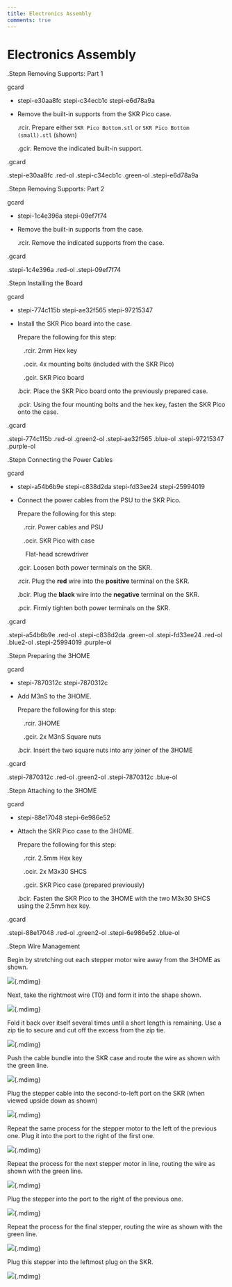 ```yaml
---
title: Electronics Assembly
comments: true
---
```


<link rel="stylesheet" href="../../../assets/css/kits.css">

# Electronics Assembly

.Stepn Removing Supports: Part 1

gcard

- stepi-e30aa8fc
    stepi-c34ecb1c
    stepi-e6d78a9a

- Remove the built-in supports from the SKR Pico case.

    .rcir. Prepare either `SKR Pico Bottom.stl` or `SKR Pico Bottom (small).stl` (shown)

    .gcir. Remove the indicated built-in support.

.gcard

.stepi-e30aa8fc .red-ol
.stepi-c34ecb1c .green-ol
.stepi-e6d78a9a

.Stepn Removing Supports: Part 2

gcard

- stepi-1c4e396a
    stepi-09ef7f74

- Remove the built-in supports from the case.

    .rcir. Remove the indicated supports from the case.

.gcard

.stepi-1c4e396a .red-ol
.stepi-09ef7f74

.Stepn Installing the Board

gcard

- stepi-774c115b
    stepi-ae32f565
    stepi-97215347

- Install the SKR Pico board into the case.

    Prepare the following for this step:

    &emsp;.rcir. 2mm Hex key

    &emsp;.ocir. 4x mounting bolts (included with the SKR Pico)

    &emsp;.gcir. SKR Pico board

    .bcir. Place the SKR Pico board onto the previously prepared case.

    .pcir. Using the four mounting bolts and the hex key, fasten the SKR Pico onto the case.

.gcard

.stepi-774c115b .red-ol .green2-ol
.stepi-ae32f565 .blue-ol
.stepi-97215347 .purple-ol

.Stepn Connecting the Power Cables

gcard

- stepi-a54b6b9e
    stepi-c838d2da
    stepi-fd33ee24
    stepi-25994019
    
- Connect the power cables from the PSU to the SKR Pico.

    Prepare the following for this step:

    &emsp;.rcir. Power cables and PSU

    &emsp;.ocir. SKR Pico with case

    &emsp; Flat-head screwdriver

    .gcir. Loosen both power terminals on the SKR.

    .rcir. Plug the **red** wire into the **positive** terminal on the SKR.

    .bcir. Plug the **black** wire into the **negative** terminal on the SKR.

    .pcir. Firmly tighten both power terminals on the SKR.

.gcard

.stepi-a54b6b9e .red-ol
.stepi-c838d2da .green-ol
.stepi-fd33ee24 .red-ol .blue2-ol
.stepi-25994019 .purple-ol

.Stepn Preparing the 3HOME

gcard

- stepi-7870312c
    stepi-7870312c

- Add M3nS to the 3HOME.

    Prepare the following for this step:

    &emsp;.rcir. 3HOME

    &emsp;.gcir. 2x M3nS Square nuts

    .bcir. Insert the two square nuts into any joiner of the 3HOME

.gcard

.stepi-7870312c .red-ol .green2-ol
.stepi-7870312c .blue-ol

.Stepn Attaching to the 3HOME

gcard

- stepi-88e17048
    stepi-6e986e52

- Attach the SKR Pico case to the 3HOME.

    Prepare the following for this step:

    &emsp;.rcir. 2.5mm Hex key

    &emsp;.ocir. 2x M3x30 SHCS

    &emsp;.gcir. SKR Pico case (prepared previously)

    .bcir. Fasten the SKR Pico to the 3HOME with the two M3x30 SHCS using the 2.5mm hex key.

.gcard

.stepi-88e17048 .red-ol .green2-ol
.stepi-6e986e52 .blue-ol

.Stepn Wire Management

Begin by stretching out each stepper motor wire away from the 3HOME as shown.

![](7b9ae602.jpeg){.mdimg}

Next, take the rightmost wire (T0) and form it into the shape shown.

![](64eeec85.jpeg){.mdimg}

Fold it back over itself several times until a short length is remaining. Use a zip tie to secure and cut off the excess from the zip tie.

![](eb382317.jpeg){.mdimg}

Push the cable bundle into the SKR case and route the wire as shown with the green line.

![](6714f09d.jpeg){.mdimg}

Plug the stepper cable into the second-to-left port on the SKR (when viewed upside down as shown)

![](7b693bf8.jpeg){.mdimg}

Repeat the same process for the stepper motor to the left of the previous one. Plug it into the port to the right of the first one.

![](7f892d9d.jpeg){.mdimg}

Repeat the process for the next stepper motor in line, routing the wire as shown with the green line.

![](8c228c68.jpeg){.mdimg}

Plug the stepper into the port to the right of the previous one.

![](7aafd269.jpeg){.mdimg}

Repeat the process for the final stepper, routing the wire as shown with the green line.

![](6125f8b5.jpeg){.mdimg}

Plug this stepper into the leftmost plug on the SKR.

![](3f66eb08.jpeg){.mdimg}